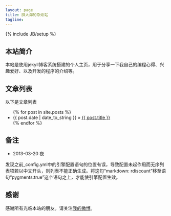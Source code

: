 ```yaml
---
layout: page
title: 胖大海的杂烩站
tagline: 
---
```

{% include JB/setup %}

## 本站简介

本站是使用jekyll博客系统搭建的个人主页，用于分享一下我自己的编程心得、兴趣爱好、以及开发的程序的介绍等。
    
## 文章列表

以下是文章列表

<ul class="posts">
  {% for post in site.posts %}
    <li><span>{{ post.date | date_to_string }}</span> &raquo; <a href="{{ BASE_PATH }}{{ post.url }}">{{ post.title }}</a></li>
  {% endfor %}
</ul>

## 备注
* 2013-03-20 夜

发现之前_config.yml中的引擎配置语句的位置有误，导致配置未起作用而无序列表项若以中文开头，则列表不能正确生成。将这句“markdown: rdiscount”移至语句“pygments:true”这个语句之上，才能使引擎配置生效。
## 感谢

感谢所有光临本站的朋友。请关注[我的微博](http://www.weibo.com/fatbigbright)。


